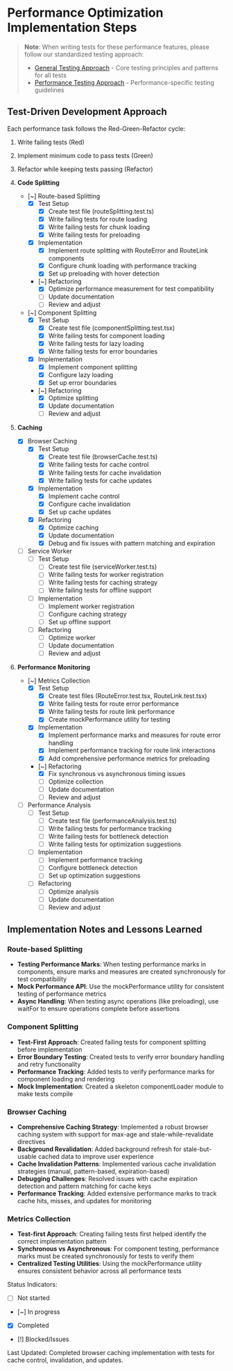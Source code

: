 # Performance Optimization Implementation Steps

> **Note**: When writing tests for these performance features, please follow our standardized testing approach:
> - [General Testing Approach](../05-testing/GENERAL_TESTING_APPROACH.md) - Core testing principles and patterns for all tests
> - [Performance Testing Approach](./TESTING_APPROACH.md) - Performance-specific testing guidelines

## Test-Driven Development Approach
Each performance task follows the Red-Green-Refactor cycle:
1. Write failing tests (Red)
2. Implement minimum code to pass tests (Green)
3. Refactor while keeping tests passing (Refactor)

1. **Code Splitting**
   - [~] Route-based Splitting
     - [x] Test Setup
       - [x] Create test file (routeSplitting.test.ts)
       - [x] Write failing tests for route loading
       - [x] Write failing tests for chunk loading
       - [x] Write failing tests for preloading
     - [x] Implementation
       - [x] Implement route splitting with RouteError and RouteLink components
       - [x] Configure chunk loading with performance tracking
       - [x] Set up preloading with hover detection
     - [~] Refactoring
       - [x] Optimize performance measurement for test compatibility
       - [ ] Update documentation
       - [ ] Review and adjust

   - [~] Component Splitting
     - [x] Test Setup
       - [x] Create test file (componentSplitting.test.tsx)
       - [x] Write failing tests for component loading
       - [x] Write failing tests for lazy loading
       - [x] Write failing tests for error boundaries
     - [x] Implementation
       - [x] Implement component splitting
       - [x] Configure lazy loading
       - [x] Set up error boundaries
     - [~] Refactoring
       - [x] Optimize splitting
       - [x] Update documentation
       - [ ] Review and adjust

2. **Caching**
   - [x] Browser Caching
     - [x] Test Setup
       - [x] Create test file (browserCache.test.ts)
       - [x] Write failing tests for cache control
       - [x] Write failing tests for cache invalidation
       - [x] Write failing tests for cache updates
     - [x] Implementation
       - [x] Implement cache control
       - [x] Configure cache invalidation
       - [x] Set up cache updates
     - [x] Refactoring
       - [x] Optimize caching
       - [x] Update documentation
       - [x] Debug and fix issues with pattern matching and expiration

   - [ ] Service Worker
     - [ ] Test Setup
       - [ ] Create test file (serviceWorker.test.ts)
       - [ ] Write failing tests for worker registration
       - [ ] Write failing tests for caching strategy
       - [ ] Write failing tests for offline support
     - [ ] Implementation
       - [ ] Implement worker registration
       - [ ] Configure caching strategy
       - [ ] Set up offline support
     - [ ] Refactoring
       - [ ] Optimize worker
       - [ ] Update documentation
       - [ ] Review and adjust

3. **Performance Monitoring**
   - [~] Metrics Collection
     - [x] Test Setup
       - [x] Create test files (RouteError.test.tsx, RouteLink.test.tsx)
       - [x] Write failing tests for route error performance
       - [x] Write failing tests for route link performance
       - [x] Create mockPerformance utility for testing
     - [x] Implementation
       - [x] Implement performance marks and measures for route error handling
       - [x] Implement performance tracking for route link interactions
       - [x] Add comprehensive performance metrics for preloading
     - [~] Refactoring
       - [x] Fix synchronous vs asynchronous timing issues
       - [ ] Optimize collection
       - [ ] Update documentation
       - [ ] Review and adjust

   - [ ] Performance Analysis
     - [ ] Test Setup
       - [ ] Create test file (performanceAnalysis.test.ts)
       - [ ] Write failing tests for performance tracking
       - [ ] Write failing tests for bottleneck detection
       - [ ] Write failing tests for optimization suggestions
     - [ ] Implementation
       - [ ] Implement performance tracking
       - [ ] Configure bottleneck detection
       - [ ] Set up optimization suggestions
     - [ ] Refactoring
       - [ ] Optimize analysis
       - [ ] Update documentation
       - [ ] Review and adjust

## Implementation Notes and Lessons Learned

### Route-based Splitting
- **Testing Performance Marks**: When testing performance marks in components, ensure marks and measures are created synchronously for test compatibility
- **Mock Performance API**: Use the mockPerformance utility for consistent testing of performance metrics
- **Async Handling**: When testing async operations (like preloading), use waitFor to ensure operations complete before assertions

### Component Splitting
- **Test-First Approach**: Created failing tests for component splitting before implementation
- **Error Boundary Testing**: Created tests to verify error boundary handling and retry functionality
- **Performance Tracking**: Added tests to verify performance marks for component loading and rendering
- **Mock Implementation**: Created a skeleton componentLoader module to make tests compile

### Browser Caching
- **Comprehensive Caching Strategy**: Implemented a robust browser caching system with support for max-age and stale-while-revalidate directives
- **Background Revalidation**: Added background refresh for stale-but-usable cached data to improve user experience
- **Cache Invalidation Patterns**: Implemented various cache invalidation strategies (manual, pattern-based, expiration-based)
- **Debugging Challenges**: Resolved issues with cache expiration detection and pattern matching for cache keys
- **Performance Tracking**: Added extensive performance marks to track cache hits, misses, and updates for monitoring

### Metrics Collection
- **Test-first Approach**: Creating failing tests first helped identify the correct implementation pattern
- **Synchronous vs Asynchronous**: For component testing, performance marks must be created synchronously for tests to verify them
- **Centralized Testing Utilities**: Using the mockPerformance utility ensures consistent behavior across all performance tests

Status Indicators:
- [ ] Not started
- [~] In progress
- [x] Completed
- [!] Blocked/Issues

Last Updated: Completed browser caching implementation with tests for cache control, invalidation, and updates. 